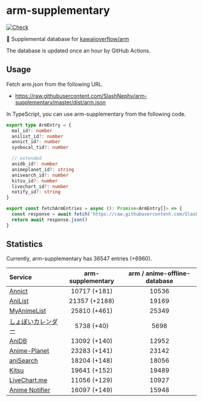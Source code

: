 # arm-supplementary

[![Check](https://github.com/SlashNephy/arm-supplementary/actions/workflows/check-node.yml/badge.svg)](https://github.com/SlashNephy/arm-supplementary/actions/workflows/check-node.yml)

💊 Supplemental database for [kawaiioverflow/arm](https://github.com/kawaiioverflow/arm)

The database is updated once an hour by GitHub Actions.

## Usage

Fetch arm.json from the following URL.

- https://raw.githubusercontent.com/SlashNephy/arm-supplementary/master/dist/arm.json

In TypeScript, you can use arm-supplementary from the following code.

```TypeScript
export type ArmEntry = {
  mal_id?: number
  anilist_id?: number
  annict_id?: number
  syobocal_tid?: number

  // extended
  anidb_id?: number
  animeplanet_id?: string
  anisearch_id?: number
  kitsu_id?: number
  livechart_id?: number
  notify_id?: string
}

export const fetchArmEntries = async (): Promise<ArmEntry[]> => {
  const response = await fetch('https://raw.githubusercontent.com/SlashNephy/arm-supplementary/master/dist/arm.json')
  return await response.json()
}
```

## Statistics

Currently, arm-supplementary has 36547 entries (+6960).

| Service                                     | arm-supplementary | arm / anime-offline-database |
| :------------------------------------------ | :---------------: | :--------------------------: |
| [Annict](https://annict.com)                |   10717 (+181)    |            10536             |
| [AniList](https://anilist.co)               |   21357 (+2188)   |            19169             |
| [MyAnimeList](https://myanimelist.net)      |   25810 (+461)    |            25349             |
| [しょぼいカレンダー](https://cal.syoboi.jp) |    5738 (+40)     |             5698             |
| [AniDB](https://anidb.net)                  |   13092 (+140)    |            12952             |
| [Anime-Planet](https://anime-planet.com)    |   23283 (+141)    |            23142             |
| [aniSearch](https://anisearch.com)          |   18204 (+148)    |            18056             |
| [Kitsu](https://kitsu.io)                   |   19641 (+152)    |            19489             |
| [LiveChart.me](https://livechart.me)        |   11056 (+129)    |            10927             |
| [Anime Notifier](https://notify.moe)        |   16097 (+149)    |            15948             |
